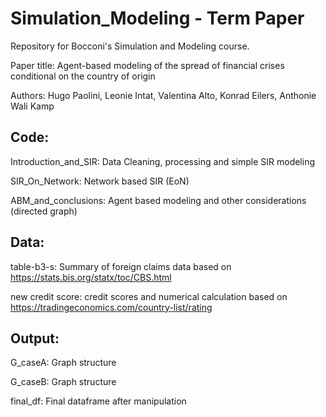 # Simulation_Modeling - Term Paper
Repository for Bocconi's Simulation and Modeling course. 

Paper title: Agent-based modeling of the spread of financial crises conditional on the country of origin

Authors: Hugo Paolini, Leonie Intat, Valentina Alto, Konrad Eilers, Anthonie Wali Kamp

## Code:
Introduction_and_SIR: Data Cleaning, processing and simple SIR modeling

SIR_On_Network: Network based SIR (EoN)

ABM_and_conclusions: Agent based modeling and other considerations (directed graph)

## Data:
table-b3-s: Summary of foreign claims data based on https://stats.bis.org/statx/toc/CBS.html

new credit score: credit scores and numerical calculation based on https://tradingeconomics.com/country-list/rating

## Output:
G_caseA: Graph structure

G_caseB: Graph structure

final_df: Final dataframe after manipulation
